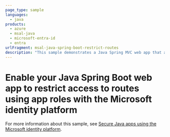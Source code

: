 ```yaml
---
page_type: sample
languages:
  - java
products:
  - azure
  - msal-java
  - microsoft-entra-id
  - entra
urlFragment: msal-java-spring-boot-restrict-routes
description: "This sample demonstrates a Java Spring MVC web app that authenticates users with Microsoft Entra ID and restricts access to routes based on the roles claim from the ID token."
---
```


# Enable your Java Spring Boot web app to restrict access to routes using app roles with the Microsoft identity platform

For more information about this sample, see [Secure Java apps using the Microsoft identity platform](https://learn.microsoft.com/en-us/azure/developer/java/identity/).